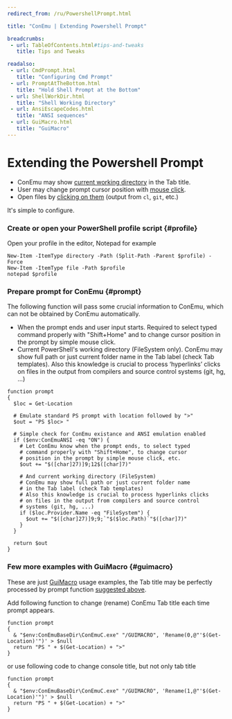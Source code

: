 ```yaml
---
redirect_from: /ru/PowershellPrompt.html

title: "ConEmu | Extending Powershell Prompt"

breadcrumbs:
 - url: TableOfContents.html#tips-and-tweaks
   title: Tips and Tweaks

readalso:
 - url: CmdPrompt.html
   title: "Configuring Cmd Prompt"
 - url: PromptAtTheBottom.html
   title: "Hold Shell Prompt at the Bottom"
 - url: ShellWorkDir.html
   title: "Shell Working Directory"
 - url: AnsiEscapeCodes.html
   title: "ANSI sequences"
 - url: GuiMacro.html
   title: "GuiMacro"
---
```


# Extending the Powershell Prompt

* ConEmu may show [current working directory](SettingsTabBar.html#id2106) in the Tab title.
* User may change prompt cursor position with [mouse click](SettingsMouse.html#id3020).
* Open files by [clicking on them](SettingsHighlight.html#id1765) (output from `cl`, `git`, etc.)

It's simple to configure.


### Create or open your PowerShell profile script  {#profile}

Open your profile in the editor, Notepad for example

~~~
New-Item -ItemType directory -Path (Split-Path -Parent $profile) -Force
New-Item -ItemType file -Path $profile
notepad $profile
~~~


### Prepare prompt for ConEmu  {#prompt}

The following function will pass some crucial information to ConEmu,
which can not be obtained by ConEmu automatically.

* When the prompt ends and user input starts.
  Required to select typed command properly with "Shift+Home" and
  to change cursor position in the prompt by simple mouse click.
* Current PowerShell's working directory (FileSystem only).
  ConEmu may show full path or just current folder name
  in the Tab label (check Tab templates).
  Also this knowledge is crucial to process ‘hyperlinks’ clicks
  on files in the output from compilers and source control
  systems (git, hg, ...)

~~~
function prompt
{
  $loc = Get-Location

  # Emulate standard PS prompt with location followed by ">"
  $out = "PS $loc> "

  # Simple check for ConEmu existance and ANSI emulation enabled
  if ($env:ConEmuANSI -eq "ON") {
    # Let ConEmu know when the prompt ends, to select typed
    # command properly with "Shift+Home", to change cursor
    # position in the prompt by simple mouse click, etc.
    $out += "$([char]27)]9;12$([char]7)"

    # And current working directory (FileSystem)
    # ConEmu may show full path or just current folder name
    # in the Tab label (check Tab templates)
    # Also this knowledge is crucial to process hyperlinks clicks
    # on files in the output from compilers and source control
    # systems (git, hg, ...)
    if ($loc.Provider.Name -eq "FileSystem") {
      $out += "$([char]27)]9;9;`"$($loc.Path)`"$([char]7)"
    }
  }

  return $out
}
~~~



### Few more examples with GuiMacro  {#guimacro}

These are just [GuiMacro](GuiMacro.html) usage examples, the Tab title
may be perfectly processed by prompt function [suggested above](#prompt).

Add following function to change (rename) ConEmu Tab title each time prompt appears.

~~~
function prompt
{
  & "$env:ConEmuBaseDir\ConEmuC.exe" "/GUIMACRO", 'Rename(0,@"'$(Get-Location)'")' > $null
  return "PS " + $(Get-Location) + ">"
}
~~~

or use following code to change console title, but not only tab title

~~~
function prompt
{
  & "$env:ConEmuBaseDir\ConEmuC.exe" "/GUIMACRO", 'Rename(1,@"'$(Get-Location)'")' > $null
  return "PS " + $(Get-Location) + ">"
}
~~~
